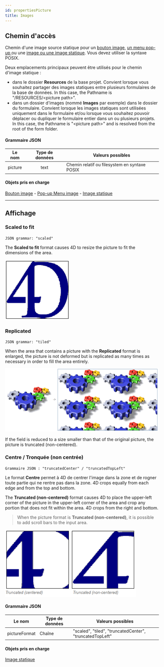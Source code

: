 ```yaml
---
id: propertiesPicture
title: Images
---
```



## Chemin d'accès

Chemin d'une image source statique pour un [bouton image](pictureButton_overview.md), [un menu pop-up ](picturePopupMenu_overview.md) ou une [image ou une image statique](staticPicture.md). Vous devez utiliser la syntaxe POSIX.

Deux emplacements principaux peuvent être utilisés pour le chemin d'image statique :

- dans le dossier **Resources** de la base projet. Convient lorsque vous souhaitez partager des images statiques entre plusieurs formulaires de la base de données. In this case, the Pathname is "/RESOURCES/\<picture path\>".
- dans un dossier d'images (nommé **Images** par exemple) dans le dossier du formulaire. Convient lorsque les images statiques sont utilisées uniquement dans le formulaire et/ou lorsque vous souhaitez pouvoir déplacer ou dupliquer le formulaire entier dans un ou plusieurs projets. In this case, the Pathname is "\<picture path\>" and is resolved from the root of the form folder.

#### Grammaire JSON

| Le nom  | Type de données | Valeurs possibles                             |
|:-------:|:---------------:| --------------------------------------------- |
| picture |      text       | Chemin relatif ou filesystem en syntaxe POSIX |

#### Objets pris en charge

[Bouton image](pictureButton_overview.md) - [Pop-up Menu image](picturePopupMenu_overview.md) - [Image statique](staticPicture.md)

---

## Affichage

### Scaled to fit

`JSON grammar: "scaled"`

The **Scaled to fit** format causes 4D to resize the picture to fit the dimensions of the area.

![](../assets/en/FormObjects/property_pictureFormat_ScaledToFit.png)

### Replicated

`JSON grammar: "tiled"`

When the area that contains a picture with the **Replicated** format is enlarged, the picture is not deformed but is replicated as many times as necessary in order to fill the area entirely.

![](../assets/en/FormObjects/property_pictureFormat_Replicated.png)

If the field is reduced to a size smaller than that of the original picture, the picture is truncated (non-centered).

### Centre / Tronquée (non centrée)

`Grammaire JSON : "truncatedCenter" / "truncatedTopLeft"`

Le format **Centre** permet à 4D de centrer l'image dans la zone et de rogner toute partie qui ne rentre pas dans la zone. 4D crops equally from each edge and from the top and bottom.

The **Truncated (non-centered)** format causes 4D to place the upper-left corner of the picture in the upper-left corner of the area and crop any portion that does not fit within the area. 4D crops from the right and bottom.
> When the picture format is **Truncated (non-centered)**, it is possible to add scroll bars to the input area.

![](../assets/en/FormObjects/property_pictureFormat_Truncated.png)

#### Grammaire JSON

| Le nom        | Type de données | Valeurs possibles                                        |
| ------------- | --------------- | -------------------------------------------------------- |
| pictureFormat | Chaîne          | "scaled", "tiled", "truncatedCenter", "truncatedTopLeft" |

#### Objets pris en charge

[Image statique](staticPicture.md)
